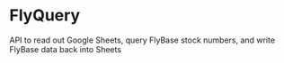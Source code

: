 # FlyQuery
API to read out Google Sheets, query FlyBase stock numbers, and write FlyBase data back into Sheets
